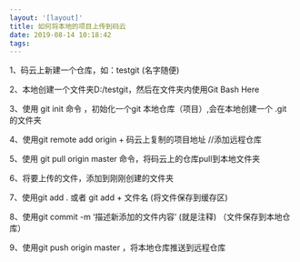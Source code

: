 ```yaml
---
layout: '[layout]'
title: 如何将本地的项目上传到码云
date: 2019-08-14 10:18:42
tags:
---
```


1、码云上新建一个仓库，如：testgit (名字随便)

2、本地创建一个文件夹D:/testgit，然后在文件夹内使用Git Bash Here

3、使用 git init 命令 ，初始化一个git 本地仓库（项目）,会在本地创建一个 .git 的文件夹

4、使用git remote add origin + 码云上复制的项目地址 //添加远程仓库

5、使用 git pull origin master 命令，将码云上的仓库pull到本地文件夹

6、将要上传的文件，添加到刚刚创建的文件夹

7、使用git add . 或者 git add + 文件名 (将文件保存到缓存区)

8、使用git commit -m ‘描述新添加的文件内容’ (就是注释) （文件保存到本地仓库）

9、使用git push origin master ，将本地仓库推送到远程仓库

